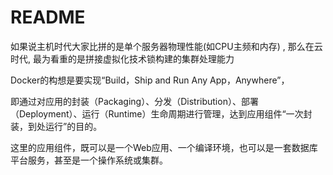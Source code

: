 # README

如果说主机时代大家比拼的是单个服务器物理性能(如CPU主频和内存) ,  那么在云时代, 最为看重的是拼接虚拟化技术锁构建的集群处理能力

Docker的构想是要实现“Build，Ship and Run Any App，Anywhere”，

即通过对应用的封装（Packaging）、分发（Distribution）、部署（Deployment）、运行（Runtime）生命周期进行管理，达到应用组件“一次封装，到处运行”的目的。

这里的应用组件，既可以是一个Web应用、一个编译环境，也可以是一套数据库平台服务，甚至是一个操作系统或集群。

